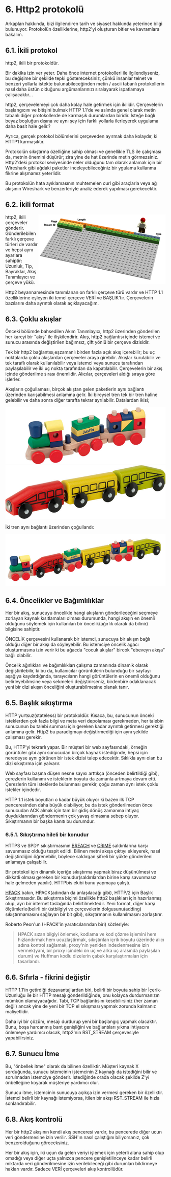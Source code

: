 # 6. Http2 protokolü

Arkaplan hakkında, bizi ilgilendiren tarih ve siyaset hakkında yeterince bilgi bulunuyor. Protokolün özelliklerine, http2'yi oluşturan bitler ve kavramlara bakalım.

## 6.1. İkili protokol

http2, ikili bir protokoldür.

Bir dakika izin ver yeter. Daha önce internet protokolleri ile ilgilendiyseniz, bu değişime bir şekilde tepki göstereceksiniz, çünkü insanlar telnet ve benzeri yollarla istekte bulunabileceğinden metin / ascii tabanlı protokollerin nasıl daha üstün olduğunu argümanlarınızı sıralayarak ispatlamaya çalışacaktır...

http2, çerçevelemeyi çok daha kolay hale getirmek için ikilidir. Çerçevelerin başlangıcını ve bitişini bulmak HTTP 1.1'de ve aslında genel olarak metin tabanlı diğer protokollerde de karmaşık durumlardan biridir. İsteğe bağlı beyaz boşluğun dışına ve aynı şey için farklı yollarla ilerleyerek uygulama daha basit hale gelir.?

Ayrıca, gerçek protokol bölümlerini çerçeveden ayırmak daha kolaydır, ki HTTP1 karmaşıktır.

Protokolün sıkıştırma özelliğine sahip olması ve genellikle TLS ile çalışması da, metnin önemini düşürür; zira yine de hat üzerinde metin görmezsiniz. Http2'deki protokol seviyesinde neler olduğunu tam olarak anlamak için bir Wireshark gibi ağdaki paketler inceleyebileceğiniz bir ygulama kullanma fikrine alışmamız yeterlidir.

Bu protokolün hata ayıklamasının muhtemelen curl gibi araçlarla veya ağ akışının Wireshark ve benzerleriyle analiz ederek yapılması gerekecektir.

## 6.2. İkili format

<img style="float: right;" src="https://raw.githubusercontent.com/bagder/http2-explained/master/images/frame-layout.png" />

http2, ikili çerçeveler gönderir. Gönderilebilen farklı çerçeve türleri de vardır ve hepsi aynı ayarlara sahiptir: Uzunluk, Tip, Bayraklar, Akış Tanımlayıcı ve çerçeve yükü.

Http2 beyannamesinde tanımlanan on farklı çerçeve türü vardır ve HTTP 1.1 özelliklerine eşleyen iki temel çerçeve VERİ ve BAŞLIK'tır. Çerçevelerin bazılarını daha ayrıntılı olarak açıklayacağım.

## 6.3. Çoklu akışlar

Önceki bölümde bahsedilen Akım Tanımlayıcı, http2 üzerinden gönderilen her kareyi bir "akış" ile ilişkilendirir. Akış, http2 bağlantısı içinde istemci ve sunucu arasında değiştirilen bağımsız, çift yönlü bir çerçeve dizisidir.

Tek bir http2 bağlantısı,eşzamanlı birden fazla açık akış içerebilir; bu uç noktalarda çoklu akışlardan çerçeveler araya girebilir. Akışlar kurulabilir ve tek taraflı olarak kullanılabilir veya istemci veya sunucu tarafından paylaşılabilir ve iki uç nokta tarafından da kapatılabilir. Çerçevelerin bir akış içinde gönderilme sırası önemlidir. Alıcılar, çerçeveleri aldığı sıraya göre işlerler.

Akışların çoğullaması, birçok akıştan gelen paketlerin aynı bağlantı üzerinden karışabilmesi anlamına gelir. İki bireysel tren tek bir tren haline gelebilir ve daha sonra diğer tarafta tekrar ayrılabilir. Datalardan ikisi;

![one train](https://raw.githubusercontent.com/bagder/http2-explained/master/images/train-justin.jpg)
![another train](https://raw.githubusercontent.com/bagder/http2-explained/master/images/train-ikea.jpg)

İki tren aynı bağlantı üzerinden çoğullandı:

![multiplexed train](https://raw.githubusercontent.com/bagder/http2-explained/master/images/train-multiplexed.jpg)

## 6.4. Öncelikler ve Bağımlılıklar

Her bir akış, sunucuyu öncelikle hangi akışların gönderileceğini seçmeye zorlayan kaynak kısıtlamaları olması durumunda, hangi akışın en önemli olduğunu söylemek için kullanılan bir öncelik(ağırlık olarak da bilinir) bilgisine sahiptir.

ÖNCELİK çerçevesini kullanarak bir istemci, sunucuya bir akışın bağlı olduğu diğer bir akışı da söyleyebilir. Bu istemciye öncelik agacı oluşturmasına izin verir  ki bu ağacda "cocuk akışlar" bircok "ebeveyn akışa" bağlı olabilir.

Öncelik ağırlıkları ve bağımlılıkları çalışma zamanında dinamik olarak değiştirilebilir, ki bu da, kullanıcılar görüntülerin bulunduğu bir sayfayı aşağıya kaydırdığında, tarayıcıların hangi görüntülerin en önemli olduğunu belirleyebilmsine veya sekmeleri değiştirirseniz, birdenbire odaklanacak yeni bir dizi akışın önceliğini oluşturabilmesine olanak tanır.

## 6.5. Başlık sıkıştırma

HTTP yurtsuz(stateless) bir protokoldür. Kısaca, bu, sunucunun önceki isteklerden çok fazla bilgi ve meta veri depolaması gerekmeden, her talebin sunucunun bu talebi sunması için gereken kadar ayrıntılı getirmesi gerektiği anlamına gelir. Http2 bu paradigmayı değiştirmediği için aynı şekilde çalışması gerekir.

Bu, HTTP'yi tekrarlı yapar. Bir müşteri bir web sayfasındaki, örneğin görüntüler gibi aynı sunucudan birçok kaynak istediğinde, hepsi için neredeyse aynı görünen bir istek dizisi talep edecektir. Sıklıkla aynı olan bu dizi sıkıştırma için yalvarır.

Web sayfası başına düşen nesne sayısı arttıkça (önceden belirtildiği gibi), çerezlerin kullanımı ve isteklerin boyutu da zamanla artmaya devam etti. Çerezlerin tüm isteklerde bulunması gerekir, çoğu zaman aynı istek çoklu istekler içindedir.

HTTP 1.1 istek boyutları o kadar büyük oluyor ki bazen ilk TCP penceresinden daha büyük olabiliyor, bu da istek gönderilmeden önce sunucudan ACK almak için tam bir gidiş dönüş zamanına ihtiyaç duyduklarından göndermenin çok yavaş olmasına sebep oluyor. Sıkıştırmanın bir başka kanıtı bu durumdur.

### 6.5.1. Sıkıştırma hileli bir konudur

HTTPS ve SPDY sıkıştırmasının [BREACH](http://en.wikipedia.org/wiki/BREACH_%28security_exploit%29) ve [CRIME](http://en.wikipedia.org/wiki/CRIME) saldırılarına karşı savunmasız olduğu tespit edildi. Bilinen metni akışa çıktıyı ekleyerek, nasıl değiştirdiğini öğrenebilir, böylece saldırgan şifreli bir yükte gönderileni anlamaya çalışabilir.

Bir protokol için dinamik içeriğe sıkıştırma yapmak biraz düşünülmesi ve dikkatli olması gereken bir konudur(saldırılardan birine karşı savunmasız hale gelmeden yapılır). HTTPbis ekibi bunu yapmaya çalıştı.

[HPACK](http://www.rfc-editor.org/rfc/rfc7541.txt) bakın, HPACK(adından da anlaşılacağı gibi), HTTP/2 için Başlık Sıkıştırmasıdır. Bu sıkıştırma biçimi özellikle http2 başlıkları için hazırlanmış olup, ayrı bir internet taslağında belirtilmektedir. Yeni format, diğer karşı ölçümlerle(belirli bir üstbilgiyi ve çerçevelerin dolgusunu(adding) sıkıştırmamasını sağlayan bir bit gibi), sıkıştırmanın kullanılmasını zorlaştırır.

Roberto Peon'un (HPACK'in yaratıcılarından biri) sözleriyle:

> HPACK sızan bilgiyi önlemek,
> kodlama ve kod çözme işlemini hem hızlandırmak hem ucuzlaştirmak,
> sıkıştırılan içrik boyutu üzerinde alıcı adına kontrol sağlamak,
> proxy'nin yeniden indexlenmesine izin vermek(yani, bir proxy içindeki ön uç ve arka uç arasında paylaşılan durum)
> ve Huffman kodlu dizelerin çabuk karşılaştırmaları için tasarlandı.

## 6.6. Sıfırla - fikrini değiştir

HTTP 1.1'in getirdiği dezavantajlardan biri, belirli bir boyuta sahip bir İçerik-Uzunluğu ile bir HTTP mesajı gönderildiğinde, onu kolayca durdurmanızın mümkün olamayacağıdır. Tabi, TCP bağlantısını kesebilirsiniz (her zaman değil) ancak yine de yeni bir TCP el sıkışması yapmak zorunda kalmanız maliyetlidir.

Daha iyi bir çözüm, mesajı durdurup yeni bir başlangıç yapmak olacaktır. Bunu, boşa harcanmış bant genişliğini ve bağlantıları yıkma ihtiyacını önlemeye yardımcı olacak, http2'nin RST_STREAM çerçevesiyle yapabilirsiniz.

## 6.7. Sunucu İtme

Bu, "önbellek itme" olarak da bilinen özelliktir. Müşteri kaynak X sorduğunda, sunucu istemcinin istemcinin Z kaynağı da istediğini bilir ve sorulmadan istemciye gönderir. İstediğinde orada olacak şekilde Z'yi önbelleğine koyarak müşteriye yardımcı olur.

Sunucu itme, istemcinin sunucuya açıkça izin vermesi gereken bir özelliktir. İstemci belirli bir kaynağı istemiyorsa, itilen bir akışı RST_STREAM ile hızla sonlandırabilir.

## 6.8. Akış kontrolü

Her bir http2 akışının kendi akış penceresi vardır, bu pencerede diğer ucun veri göndermesine izin verilir. SSH'ın nasıl çalıştığını biliyorsanız, çok benzerolduğunu göreceksiniz.

Her bir akış için, iki uçun da gelen veriyi işlemek için yeterli alana sahip olup omadığı veya diğer uçta yalnızca pencere genişletilinceye kadar belirli miktarda veri gönderilmesine izin verilebileceği gibi durumları bildirmeye hakları vardır. Sadece VERİ çerçeveleri akış kontrollüdür.
